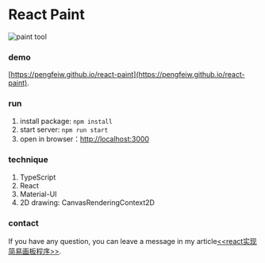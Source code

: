 # React Paint

![paint tool](https://cdn.jsdelivr.net/gh/pengfeiw/PengfeiBlog@1.0.0/image/69.png)

### demo

[https://pengfeiw.github.io/react-paint](https://pengfeiw.github.io/react-paint).

### run

1. install package: `npm install`
2. start server: `npm run start`
3. open in browser：[http://localhost:3000](http://localhost:3000)

### technique

1. TypeScript
2. React
3. Material-UI
4. 2D drawing: CanvasRenderingContext2D

### contact

If you have any question, you can leave a message in my article[<<react实现简易画板程序>>](http://pengfeixc.com/blog/60d073bce97367196dce3efc).
